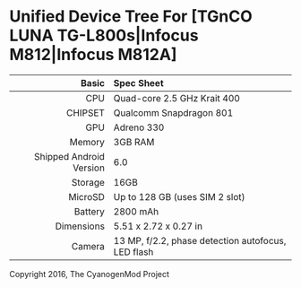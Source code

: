 Unified Device Tree For
[TGnCO LUNA TG-L800s|Infocus M812|Infocus M812A]
==================================

Basic   | Spec Sheet
-------:|:-------------------------
CPU     | Quad-core 2.5 GHz Krait 400
CHIPSET | Qualcomm Snapdragon 801
GPU     | Adreno 330
Memory  | 3GB RAM
Shipped Android Version | 6.0
Storage | 16GB
MicroSD | Up to 128 GB (uses SIM 2 slot)
Battery | 2800 mAh
Dimensions | 5.51 x 2.72 x 0.27 in
Camera  | 13 MP, f/2.2, phase detection autofocus, LED flash

Copyright 2016, The CyanogenMod Project

